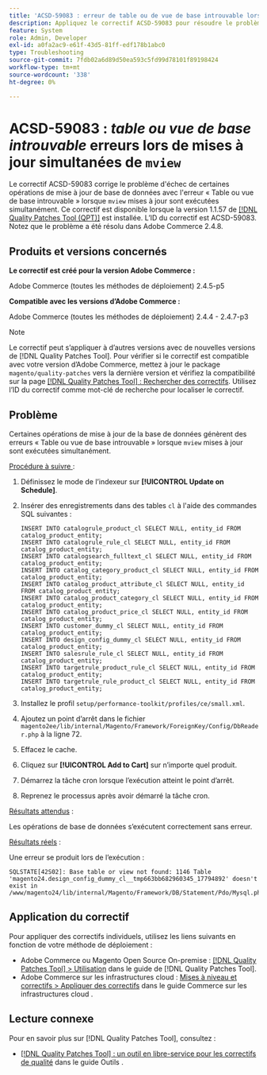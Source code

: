```yaml
---
title: 'ACSD-59083 : erreur de table ou de vue de base introuvable lors de mises à jour simultanées de mview'
description: Appliquez le correctif ACSD-59083 pour résoudre le problème d'Adobe Commerce où certaines opérations de mise à jour de base de données échouent avec l'erreur 'Table ou vue de base introuvable'.
feature: System
role: Admin, Developer
exl-id: a0fa2ac9-e61f-43d5-81ff-edf178b1abc0
type: Troubleshooting
source-git-commit: 7fdb02a6d89d50ea593c5fd99d78101f89198424
workflow-type: tm+mt
source-wordcount: '338'
ht-degree: 0%

---
```


# ACSD-59083 : *table ou vue de base introuvable* erreurs lors de mises à jour simultanées de `mview`

Le correctif ACSD-59083 corrige le problème d&#39;échec de certaines opérations de mise à jour de base de données avec l&#39;erreur « Table ou vue de base introuvable » lorsque `mview` mises à jour sont exécutées simultanément. Ce correctif est disponible lorsque la version 1.1.57 de [[!DNL Quality Patches Tool (QPT)]](/help/tools/quality-patches-tool/quality-patches-tool-to-self-serve-quality-patches.md) est installée. L’ID du correctif est ACSD-59083. Notez que le problème a été résolu dans Adobe Commerce 2.4.8.

## Produits et versions concernés

**Le correctif est créé pour la version Adobe Commerce :**

Adobe Commerce (toutes les méthodes de déploiement) 2.4.5-p5

**Compatible avec les versions d’Adobe Commerce :**

Adobe Commerce (toutes les méthodes de déploiement) 2.4.4 - 2.4.7-p3

>[!NOTE]
>
>Le correctif peut s’appliquer à d’autres versions avec de nouvelles versions de [!DNL Quality Patches Tool]. Pour vérifier si le correctif est compatible avec votre version d’Adobe Commerce, mettez à jour le package `magento/quality-patches` vers la dernière version et vérifiez la compatibilité sur la page [[!DNL Quality Patches Tool] : Rechercher des correctifs](https://experienceleague.adobe.com/tools/commerce-quality-patches/index.html?lang=fr). Utilisez l’ID du correctif comme mot-clé de recherche pour localiser le correctif.

## Problème

Certaines opérations de mise à jour de la base de données génèrent des erreurs « Table ou vue de base introuvable » lorsque `mview` mises à jour sont exécutées simultanément.

<u>Procédure à suivre </u> :

1. Définissez le mode de l’indexeur sur **[!UICONTROL Update on Schedule]**.
1. Insérer des enregistrements dans des tables `cl` à l&#39;aide des commandes SQL suivantes :

   ```
   INSERT INTO catalogrule_product_cl SELECT NULL, entity_id FROM catalog_product_entity;
   INSERT INTO catalogrule_rule_cl SELECT NULL, entity_id FROM catalog_product_entity;
   INSERT INTO catalogsearch_fulltext_cl SELECT NULL, entity_id FROM catalog_product_entity;
   INSERT INTO catalog_category_product_cl SELECT NULL, entity_id FROM catalog_product_entity;
   INSERT INTO catalog_product_attribute_cl SELECT NULL, entity_id FROM catalog_product_entity;
   INSERT INTO catalog_product_category_cl SELECT NULL, entity_id FROM catalog_product_entity;
   INSERT INTO catalog_product_price_cl SELECT NULL, entity_id FROM catalog_product_entity;
   INSERT INTO customer_dummy_cl SELECT NULL, entity_id FROM catalog_product_entity;
   INSERT INTO design_config_dummy_cl SELECT NULL, entity_id FROM catalog_product_entity;
   INSERT INTO salesrule_rule_cl SELECT NULL, entity_id FROM catalog_product_entity;
   INSERT INTO targetrule_product_rule_cl SELECT NULL, entity_id FROM catalog_product_entity;
   INSERT INTO targetrule_rule_product_cl SELECT NULL, entity_id FROM catalog_product_entity;
   ```

1. Installez le profil `setup/performance-toolkit/profiles/ce/small.xml`.
1. Ajoutez un point d’arrêt dans le fichier `magento2ee/lib/internal/Magento/Framework/ForeignKey/Config/DbReader.php` à la ligne 72.
1. Effacez le cache.
1. Cliquez sur **[!UICONTROL Add to Cart]** sur n’importe quel produit.
1. Démarrez la tâche cron lorsque l’exécution atteint le point d’arrêt.
1. Reprenez le processus après avoir démarré la tâche cron.

<u>Résultats attendus</u> :

Les opérations de base de données s’exécutent correctement sans erreur.

<u>Résultats réels</u> :

Une erreur se produit lors de l’exécution :

```
SQLSTATE[42S02]: Base table or view not found: 1146 Table 'magento24.design_config_dummy_cl__tmp663bb682960345_17794892' doesn't exist in /www/magento24/lib/internal/Magento/Framework/DB/Statement/Pdo/Mysql.php:90
```

## Application du correctif

Pour appliquer des correctifs individuels, utilisez les liens suivants en fonction de votre méthode de déploiement :

* Adobe Commerce ou Magento Open Source On-premise : [[!DNL Quality Patches Tool] > Utilisation](/help/tools/quality-patches-tool/usage.md) dans le guide de [!DNL Quality Patches Tool].
* Adobe Commerce sur les infrastructures cloud : [Mises à niveau et correctifs > Appliquer des correctifs](https://experienceleague.adobe.com/docs/commerce-cloud-service/user-guide/develop/upgrade/apply-patches.html?lang=fr) dans le guide Commerce sur les infrastructures cloud .


## Lecture connexe

Pour en savoir plus sur [!DNL Quality Patches Tool], consultez :

* [[!DNL Quality Patches Tool] : un outil en libre-service pour les correctifs de qualité](/help/tools/quality-patches-tool/quality-patches-tool-to-self-serve-quality-patches.md) dans le guide Outils .
